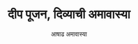 ---
englishTitle: Deep Poojan
title: दीप पूजन, दिव्याची अमावास्या
subtitle: आषाढ अमावास्या
short:
  दीप सूर्याग्निरूपस्त्वं तेजसां तेज उत्तमम्‌।
  गृहाण मत्कृतां पूजां सर्वकामप्रदो भव।।
  
  
  हे दीपा, तू सूर्यरूप व अग्निरूप आहेस. तेजा मध्ये तू उत्तम तेज आहेस. माझ्या पूजेचा तू स्वीकार कर आणि माझ्या सर्व इच्छा पूर्ण कर.
  
  
  आषाढी अमावास्येलाच दीप अमावास्या देखील म्हणतात. या दिवशी घरातील सर्व दिव्यांना (नीराजन, पणती, समयी आदि आणि आता विजेचे दिवे) पुसून स्वच्छ करून ते पेटवले जातात. त्यांची पूजा केली जाते.

long:
  दीप किंवा दीपज्योत हे बुद्धीचे व ज्ञानाचे प्रतीक मानलेले आहे. तमसो मा ज्योतिर्गमय म्हणजेच अंधारापासून मला प्रकाशज्योतीकडे ने, अशी उपनिषदांतील ऋषींची प्रार्थना आहे. कारण ज्ञान हे अज्ञानाचा अंधकार दूर करते. दीप याची व्याख्या करताना दीप्यते दीपयति वा स्वं परं चेति असे सांगितले जाते याचा अर्थ असा जो  स्वतः प्रकाशतो किंवा दुसऱ्याला प्रकाशित करतो, तो दीप होय. दिवा हा अग्नीचे किंवा तेजाचेच एक रूप आहे. अग्नीचा शोध हा मानवी प्रगतीच्या इतिहासातला एक मोठा टप्पा आहे. दीपाच्या रूपाने तो मानवाला प्रकाश देऊ लागला व अनेक ठिकाणी संचार करू लागला. अगदी प्राथमिक अवस्थेतले दिवे हे दगडाचे किंवा शिपांचे असत. नंतरच्या काळात मातीचे व धातूचे दिवे बनवले जाऊ लागले. रामायण व महाभारत या ग्रंथांत सोन्याच्या व रत्नाच्या दीपांचाही उल्लेख आहे. आता आपण विजेवर चालणारे दिवे वापरतो. प्रकाशाचे साधन या दृष्टीने दिव्याला व्यवहारात असाधारण महत्त्व आहे. त्यामुळेच त्याला धार्मिक महत्त्वही प्राप्त झाले आहे. दीपाचे माहात्म्य कालिका पुराणात सांगितले आहे, ते असे (का. पु. ६८)
  
  
  दीपेन लोकान् जयति दीपस्तेजोमयः स्मृतः। चतुर्वर्गप्रदो दीपस्तस्माद्दीपं यजेत् प्रिये।।
  अर्थ - (शिव म्हणतात) दीपामुळे लोकांवर जय मिळवता येतो. दीप हा तेजोमय आहे. तो धर्मार्थकाममोक्षप्रद आहे. म्हणून हे प्रिये, दीप प्रज्वलित करावा.
  
  
  अनेक घरांमध्ये आजही सायंकाळच्यावेळी दिवे लावण्याची प्रथा आहे. हा दिवा पापनाश करतो असे मानतात, म्हणून रोज संध्याकाळी दिवा लावून त्याला खालील श्लोक म्हणून नमस्कार करतात.
  
  
  दीपज्योतिः परं ब्रह्म दीपज्योतिर्जनार्दनः। दीपो हरतु पापानि सन्ध्यादीप नमोऽस्तु ते।।
  
  
  आपल्या आयुष्याचा अत्यंत महत्वाच्या भाग असलेल्या या दीपाची प्रसंगनिष्ठ अशी विविध नावेही अढळतात दिवाळीच्या वेळी आकाशात उंच लटकणाऱ्या दिव्याला आकाशदिवा म्हणतात. तो पितरांना प्रकाश देतो, अशी समजूत आहे. लग्नकार्यात एक लामणदिवा रोवळीत ठेवतात. त्याला शकुनदिवा असे नाव आहे. दिव्याच्या अमावास्येला कणकेचे, तांदळाच्या उकडीचे किंवा बाजरीच्या पिठाचे दिवे करून त्यांची पूजा करतात. या दिवशी घरातील दिव्यांना दूध-पाण्याने धुवून स्वच्छ करतात, त्यांची पूजा करतात. या दिवसा पासूनच पत्रीचे महत्त्व सुरु होते. आघाडा, दूर्वा, पिवळी फुले यांनी दिव्यांची पूजा करावी. गोडाचा नेवैद्य अर्पण करावा.
  
  
image: DeepPoojan.jpg
uploadDate: 2021/08/08
tags:
  - Deep Poojan
  - दिव्याची आवस
  - आषाढ
---